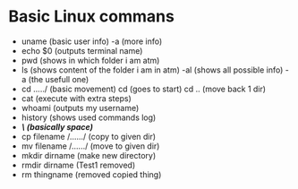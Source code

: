 # Basic Linux commans
- uname (basic user info) -a (more info)
- echo $0 (outputs terminal name)
- pwd (shows in which folder i am atm)
- ls (shows content of the folder i am in atm) -al (shows all possible info) -a (the usefull one)
- cd ...../ (basic movement) cd (goes to start) cd .. (move back 1 dir)
- cat (execute with extra steps)
- whoami (outputs my username)
- history (shows used commands log)
- ***\ (basically space)***
- cp filename /....../ (copy to given dir)
- mv filename /....../ (move to given dir)
- mkdir dirname (make new directory)
- rmdir dirname (Test1 removed)
- rm thingname (removed copied thing)
